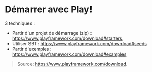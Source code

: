 # Démarrer avec Play!

3 techniques :

* Partir d'un projet de démarrage (zip) : https://www.playframework.com/download#starters
* Utiliser SBT : https://www.playframework.com/download#seeds
* Partir d'exemples : https://www.playframework.com/download#examples


> Source: https://www.playframework.com/download.





